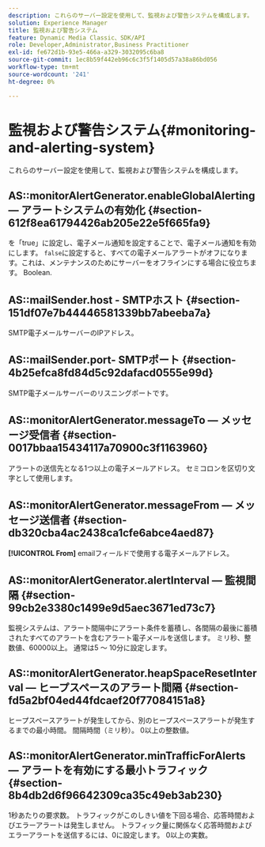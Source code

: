 ```yaml
---
description: これらのサーバー設定を使用して、監視および警告システムを構成します。
solution: Experience Manager
title: 監視および警告システム
feature: Dynamic Media Classic、SDK/API
role: Developer,Administrator,Business Practitioner
exl-id: fe672d1b-93e5-466a-a329-3032095c6ba8
source-git-commit: 1ec8b59f442eb96c6c3f5f1405d57a38a86bd056
workflow-type: tm+mt
source-wordcount: '241'
ht-degree: 0%

---
```


# 監視および警告システム{#monitoring-and-alerting-system}

これらのサーバー設定を使用して、監視および警告システムを構成します。

## AS::monitorAlertGenerator.enableGlobalAlerting — アラートシステムの有効化 {#section-612f8ea61794426ab205e22e5f665fa9}

を「true」に設定し、電子メール通知を設定することで、電子メール通知を有効にします。 `false`に設定すると、すべての電子メールアラートがオフになります。これは、メンテナンスのためにサーバーをオフラインにする場合に役立ちます。 Boolean.

## AS::mailSender.host - SMTPホスト {#section-151df07e7b44446581339bb7abeeba7a}

SMTP電子メールサーバーのIPアドレス。

## AS::mailSender.port- SMTPポート {#section-4b25efca8fd84d5c92dafacd0555e99d}

SMTP電子メールサーバーのリスニングポートです。

## AS::monitorAlertGenerator.messageTo — メッセージ受信者 {#section-0017bbaa15434117a70900c3f1163960}

アラートの送信先となる1つ以上の電子メールアドレス。 セミコロンを区切り文字として使用します。

## AS::monitorAlertGenerator.messageFrom — メッセージ送信者 {#section-db320cba4ac2438ca1cfe6abce4aed87}

**[!UICONTROL From]** emailフィールドで使用する電子メールアドレス。

## AS::monitorAlertGenerator.alertInterval — 監視間隔 {#section-99cb2e3380c1499e9d5aec3671ed73c7}

監視システムは、アラート間隔中にアラート条件を蓄積し、各間隔の最後に蓄積されたすべてのアラートを含むアラート電子メールを送信します。 ミリ秒、整数値、60000以上。 通常は5 ～ 10分に設定します。

## AS::monitorAlertGenerator.heapSpaceResetInterval — ヒープスペースのアラート間隔 {#section-fd5a2bf04ed44fdcaef20f77084151a8}

ヒープスペースアラートが発生してから、別のヒープスペースアラートが発生するまでの最小時間。 間隔時間（ミリ秒）。 0以上の整数値。

## AS::monitorAlertGenerator.minTrafficForAlerts — アラートを有効にする最小トラフィック {#section-8b4db2d6f96642309ca35c49eb3ab230}

1秒あたりの要求数。 トラフィックがこのしきい値を下回る場合、応答時間およびエラーアラートは発生しません。 トラフィック量に関係なく応答時間およびエラーアラートを送信するには、0に設定します。 0以上の実数。
